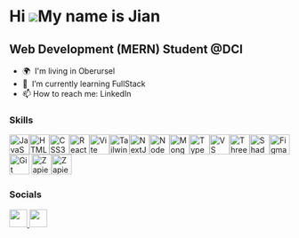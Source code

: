 

<!--
**LuJian2024/LuJian2024** is a ✨ _special_ ✨ repository because its `README.md` (this file) appears on your GitHub profile.

Here are some ideas to get you started:

- 🔭 I’m currently working on ...
- 🌱 I’m currently learning ...
- 👯 I’m looking to collaborate on ...
- 🤔 I’m looking for help with ...
- 💬 Ask me about ...
- 📫 How to reach me: ...
- 😄 Pronouns: ...
- ⚡ Fun fact: ...
-->


# Hi ![](https://user-images.githubusercontent.com/18350557/176309783-0785949b-9127-417c-8b55-ab5a4333674e.gif)My name is Jian

## Web Development (MERN) Student @DCI

- 🌍  I'm living in Oberursel
- 🧠  I’m currently learning FullStack
- 📫  How to reach me: LinkedIn


### Skills

<p align="left">
<a href="https://developer.mozilla.org/en-US/docs/Web/JavaScript" target="_blank" rel="noreferrer"><img src="https://raw.githubusercontent.com/danielcranney/readme-generator/main/public/icons/skills/javascript-colored.svg" width="36" height="36" alt="JavaScript" /></a><a href="https://developer.mozilla.org/en-US/docs/Glossary/HTML5" target="_blank" rel="noreferrer"><img src="https://raw.githubusercontent.com/danielcranney/readme-generator/main/public/icons/skills/html5-colored.svg" width="36" height="36" alt="HTML5" /></a><a href="https://www.w3.org/TR/CSS/#css" target="_blank" rel="noreferrer"><img src="https://raw.githubusercontent.com/danielcranney/readme-generator/main/public/icons/skills/css3-colored.svg" width="36" height="36" alt="CSS3" /></a><a href="https://reactjs.org/" target="_blank" rel="noreferrer"><img src="https://raw.githubusercontent.com/danielcranney/readme-generator/main/public/icons/skills/react-colored.svg" width="36" height="36" alt="React" /></a><a href="https://vitejs.dev/" target="_blank" rel="noreferrer"><img src="https://raw.githubusercontent.com/danielcranney/readme-generator/main/public/icons/skills/vite-colored.svg" width="36" height="36" alt="Vite" /></a><a href="https://tailwindcss.com/" target="_blank" rel="noreferrer"><img src="https://devonblog.com/wp-content/uploads/2022/06/tailwind-thumb.jpg" width="36" height="36" alt="Tailwind" /></a><a href="https://nextjs.org/" target="_blank" rel="noreferrer"><img src="https://images-cdn.openxcell.com/wp-content/uploads/2024/07/24154156/dango-inner-2.webp" width="36" height="36" alt="NextJs" /></a><a href="https://nodejs.org/en" target="_blank" rel="noreferrer"><img src="https://cdn-icons-png.flaticon.com/512/919/919825.png" width="36" height="36" alt="NodeJs" /></a><a href="https://www.mongodb.com/" target="_blank" rel="noreferrer"><img src="https://miro.medium.com/v2/resize:fit:512/1*doAg1_fMQKWFoub-6gwUiQ.png" width="36" height="36" alt="MongoDB" /></a><a href="https://www.typescriptlang.org/" target="_blank" rel="noreferrer"><img src="https://raw.githubusercontent.com/danielcranney/readme-generator/main/public/icons/skills/typescript-colored.svg" width="36" height="36" alt="TypeScript" /></a><a href="https://code.visualstudio.com/" target="_blank" rel="noreferrer"><img src="https://e7.pngegg.com/pngimages/195/304/png-clipart-visual-studio-code-logo-thumbnail-tech-companies-thumbnail.png" width="36" height="36" alt="VS Code" /></a><a href="https://threejs.org/" target="_blank" rel="noreferrer"><img src="https://onecode.co.il/wp-content/uploads/2021/11/three-js-logo.png" width="36" height="36" alt="ThreeJS" /></a><a href="https://ui.shadcn.com/" target="_blank" rel="noreferrer"><img src="https://ia600801.us.archive.org/14/items/github.com-shadcn-ui-ui_-_2023-08-09_16-03-10/cover.jpg" width="36" height="36" alt="ShadCn" /></a><a href="https://www.figma.com/" target="_blank" rel="noreferrer"><img src="https://raw.githubusercontent.com/danielcranney/readme-generator/main/public/icons/skills/figma-colored.svg" width="36" height="36" alt="Figma" /></a><a href="https://git-scm.com/" target="_blank" rel="noreferrer"><img src="https://raw.githubusercontent.com/danielcranney/readme-generator/main/public/icons/skills/git-colored.svg" width="36" height="36" alt="Git" /></a>
<a href="https://en.wikipedia.org/wiki/VHDL#:~:text=VHDL%20(VHSIC%20Hardware%20Description%20Language,%2C%20documentation%2C%20and%20verification%20purposes." target="_blank" rel="noreferrer"><img src="https://media.licdn.com/dms/image/D4E12AQGpECs_shElKg/article-cover_image-shrink_720_1280/0/1696366234750?e=2147483647&v=beta&t=HL2mJqTMz-OosjlbjQBMDi3ONRq3XHF6QYg_rFn1PgI" width="36" height="36" alt="Zapier" /></a><a href="https://www.w3schools.com/c/c_intro.php" target="_blank" rel="noreferrer"><img src="https://5.imimg.com/data5/SELLER/Default/2021/6/OD/DF/RP/23999962/c-language-500x500.jpg" width="36" height="36" alt="Zapier" /></a>
</p>

### Socials

<p align="left"> <a href="https://github.com/LuJian2024" target="_blank" rel="noreferrer"> <picture> <source media="(prefers-color-scheme: dark)" srcset="https://raw.githubusercontent.com/danielcranney/readme-generator/main/public/icons/socials/github-dark.svg" /> <source media="(prefers-color-scheme: light)" srcset="https://raw.githubusercontent.com/danielcranney/readme-generator/main/public/icons/socials/github.svg" /> <img src="https://raw.githubusercontent.com/danielcranney/readme-generator/main/public/icons/socials/github.svg" width="32" height="32" /> </picture> </a> <a href="https://www.linkedin.com/in/jian-lu-705184330/" target="_blank" rel="noreferrer"> <picture> <source media="(prefers-color-scheme: dark)" srcset="https://raw.githubusercontent.com/danielcranney/readme-generator/main/public/icons/socials/linkedin-dark.svg" /> <source media="(prefers-color-scheme: light)" srcset="https://raw.githubusercontent.com/danielcranney/readme-generator/main/public/icons/socials/linkedin.svg" /> <img src="https://raw.githubusercontent.com/danielcranney/readme-generator/main/public/icons/socials/linkedin.svg" width="32" height="32" /> </picture> </a></p>

